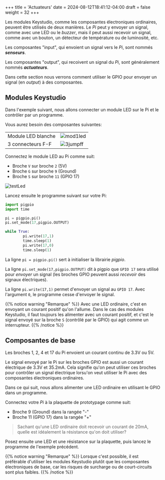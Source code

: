 +++
title = 'Actuateurs'
date = 2024-08-12T18:41:12-04:00
draft = false
weight = 32
+++

Les modules Keystudio, comme les composantes électroniques ordinaires, peuvent être utilisés de deux manières. Le *Pi* peut y envoyer un signal, comme avec une LED ou le *buzzer*, mais il peut aussi recevoir un signal, comme avec un bouton, un détecteur de température ou de luminosité, etc.

Les composantes "input", qui envoient un signal vers le *Pi*, sont nommés ***senseurs***.

Les composantes "output", qui recoivent un signal du *Pi*, sont généralement nommés ***actuateurs***.

Dans cette section nous verrons comment utiliser le GPIO pour envoyer un signal (en _output_) à des composantes.

## Modules Keystudio
Dans l'exemple suivant, nous allons connecter un module LED sur le Pi et le contrôler par un programme. 

Vous aurez besoin des composantes suivantes:

| | |
|:--|--|
| Module LED blanche | ![mod1led](/420-314/images/mod1led.png?width=150px) |
| 3 connecteurs F-F | ![3jumpff](/420-314/images/3jumpff.png?width=150px) |

Connectez le module LED au Pi comme suit:
+ Broche `V` sur broche `2` (5V)
+ Broche `G` sur broche `9` (Ground)
+ Broche `S` sur broche `11` (GPIO 17)

![testLed](/420-314/images/outputExo1.png)
<!-- J'ai du faire sudo systemctl start pigpiod -->
<!-- OT: Il faut aussi faire 'enable' comme dans https://cegepmv.github.io/420-314/prep/config/index.html#_pigpio_-->

Lancez ensuite le programme suivant sur votre Pi:
```python
import pigpio
import time

pi = pigpio.pi()
pi.set_mode(17,pigpio.OUTPUT)

while True:
        pi.write(17,1)
        time.sleep(1)
        pi.write(17,0)
        time.sleep(1)
```

La ligne `pi = pigpio.pi()` sert à initialiser la librairie *pigpio*.

La ligne `pi.set_mode(17,pigpio.OUTPUT)` dit à pigpio que `GPIO 17` sera utilisé pour *envoyer* un signal (les broches GPIO peuvent aussi *recevoir* des signaux électriques).

La ligne `pi.write(17,1)` permet d'envoyer un signal au `GPIO 17`. Avec l'argument `0`, le programme cesse d'envoyer le signal.

{{% notice warning "Remarque" %}}
Avec une LED ordinaire, c'est en envoyant un courant positif qu'on l'allume. Dans le cas des modules Keystudio, il faut toujours les alimenter avec un courant positif, et c'est le signal envoyé sur la broche `S` (contrôlé par le GPIO) qui agit comme un interrupteur.
{{% /notice %}}


## Composantes de base
Les broches 1, 2, 4 et 17 du Pi envoient un courant continu de 3.3V ou 5V. 

Le signal envoyé par le Pi sur les broches GPIO est aussi un courant électrique de 3.3V et 35.2mA. Cela signifie qu'on peut utiliser ces broches pour contrôler un signal électrique lorsu'on veut utiliser le Pi avec des composantes électroniques ordinaires.

Dans ce qui suit, nous allons alimenter une LED ordinaire en utilisant le GPIO dans un programme.

Connectez votre _Pi_ à la plaquette de prototypage comme suit:
+ Broche 9 (Ground) dans la rangée "-"
+ Broche 11 (GPIO 17) dans la rangée "+"

> Sachant qu'une LED ordinaire doit recevoir un courant de 20mA, quelle est idéalement la résistance qu'on doit utiliser?

Posez ensuite une LED et une résistance sur la plaquette, puis lancez le programme de l'exemple précédent.

{{% notice warning "Remarque" %}}
Lorsque c'est possible, il est préférable d'utiliser les modules Keystudio plutôt que les composantes électroniques de base, car les risques de surcharge ou de court-circuits sont plus faibles.
{{% /notice %}}